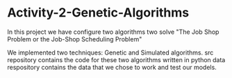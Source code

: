# Activity-2-Genetic-Algorithms

In this project we have configure two algorithms two solve "The Job Shop Problem or the Job-Shop Scheduling Problem"

We implemented two techniques: Genetic  and Simulated algorithms.
src repository contains the code for these two algorithms written in python 
data respository contains the data that we chose to work and test our models.
